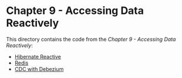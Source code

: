 # Chapter 9 - Accessing Data Reactively

This directory contains the code from the _Chapter 9 - Accessing Data Reactively_:

* [Hibernate Reactive](./hibernate-reactive)
* [Redis](./redis)
* [CDC with Debezium](./debezium)
